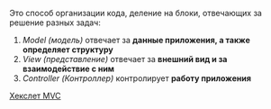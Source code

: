 Это способ организации кода, деление на блоки,  отвечающих за решение разных задач:

1) *Model (модель)* отвечает за **данные приложения, а также определяет структуру**
2) *View (представление)* отвечает за **внешний вид и за взаимодействие с ним**
3) *Controller (Контроллер)* контролирует **работу приложения**

[Хекслет MVC](https://ru.hexlet.io/blog/posts/chto-takoe-mvc-rasskazyvaem-prostymi-slovami)